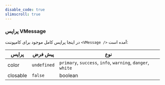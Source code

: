 ```yaml
---
disable_code: true
slimscroll: true
---
```


### پراپس VMessage

در اینجا پراپس کامل موجود برای کامپوننت `<VMessage />` آمده است:

| پراپس    | پیش فرض                                       | نوع                                                        |
| -------- | --------------------------------------------- | ---------------------------------------------------------- |
| color    | <span class="is-undefined">`undefined`</span> | `primary`, `success`, `info`, `warning`, `danger`, `white` |
| closable | <span class="is-boolean">`false`</span>       | boolean                                                    |
